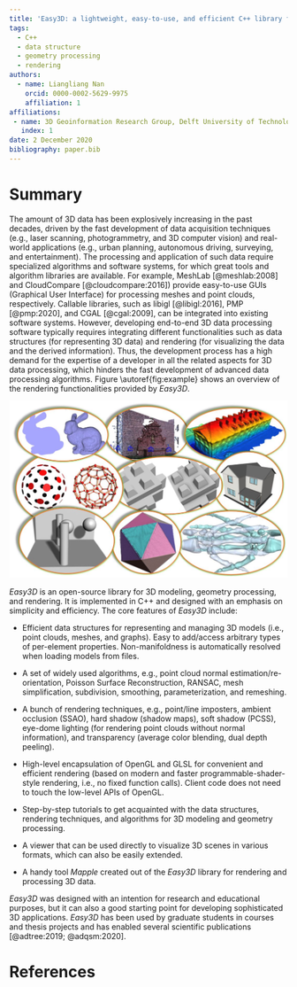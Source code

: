 ```yaml
---
title: 'Easy3D: a lightweight, easy-to-use, and efficient C++ library for processing and rendering 3D data'
tags:
  - C++
  - data structure
  - geometry processing
  - rendering
authors:
  - name: Liangliang Nan
    orcid: 0000-0002-5629-9975
    affiliation: 1
affiliations:
 - name: 3D Geoinformation Research Group, Delft University of Technology
   index: 1
date: 2 December 2020
bibliography: paper.bib
---
```


# Summary

The amount of 3D data has been explosively increasing in the past decades, driven by the fast development of data acquisition techniques (e.g., laser scanning, photogrammetry, and 3D computer vision) and real-world applications (e.g., urban planning, autonomous driving, surveying, and entertainment). The processing and application of such data require specialized algorithms and software systems, for which great tools and algorithm libraries are available. For example, MeshLab [@meshlab:2008] and CloudCompare [@cloudcompare:2016]) provide easy-to-use GUIs (Graphical User Interface) for processing meshes and point clouds, respectively. Callable libraries, such as libigl [@libigl:2016], PMP [@pmp:2020], and CGAL [@cgal:2009], can be integrated into existing software systems. However, developing end-to-end 3D data processing software typically requires integrating different functionalities such as data structures (for representing 3D data) and rendering (for visualizing the data and the derived information). Thus, the development process has a high demand for the expertise of a developer in all the related aspects for 3D data processing, which hinders the fast development of advanced data processing algorithms. Figure \autoref{fig:example} shows an overview of the rendering functionalities provided by *Easy3D*. 

![An overview of the rendering functionalities of Easy3D. \label{fig:overview}](paper.jpg)

*Easy3D* is an open-source library for 3D modeling, geometry processing, and rendering. It is implemented in C++ and designed with an emphasis on simplicity and efficiency. The core features of *Easy3D* include:

- Efficient data structures for representing and managing 3D models (i.e., point clouds, meshes, and graphs). Easy to add/access arbitrary types of per-element properties. Non-manifoldness is automatically resolved when loading models from files.

- A set of widely used algorithms, e.g., point cloud normal estimation/re-orientation, Poisson Surface Reconstruction, RANSAC, mesh simplification, subdivision, smoothing, parameterization, and remeshing.

- A bunch of rendering techniques, e.g., point/line imposters, ambient occlusion (SSAO), hard shadow (shadow maps), soft shadow (PCSS), eye-dome lighting (for rendering point clouds without normal information), and transparency (average color blending, dual depth peeling).

- High-level encapsulation of OpenGL and GLSL for convenient and efficient rendering (based on modern and faster programmable-shader-style rendering, i.e., no fixed function calls). Client code does not need to touch the low-level APIs of OpenGL.

- Step-by-step tutorials to get acquainted with the data structures, rendering techniques, and algorithms for 3D modeling and geometry processing.

- A viewer that can be used directly to visualize 3D scenes in various formats, which can also be easily extended.

- A handy tool *Mapple* created out of the *Easy3D* library for rendering and processing 3D data.

*Easy3D* was designed with an intention for research and educational purposes, but it can also a good starting point for developing sophisticated 3D applications. *Easy3D* has been used by graduate students in courses and thesis projects and has enabled several scientific publications [@adtree:2019; @adqsm:2020].

# References
